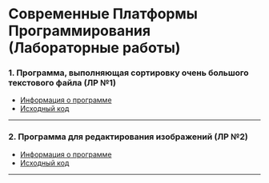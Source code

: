 ﻿# Современные Платформы Программирования (Лабораторные работы)
### 1. Программа, выполняющая сортировку очень большого текстового файла (ЛР №1)
 - [Информация о программе](https://github.com/BSUIR-SFIT-Labs/MPP-Labs/blob/master/Lab_1/README.md)
 - [Исходный код](https://github.com/BSUIR-SFIT-Labs/MPP-Labs/tree/master/Lab_1)
 
---
### 2. Программа для редактирования изображений (ЛР №2)
 - [Информация о программе](https://github.com/BSUIR-SFIT-Labs/MPP-Labs/tree/master/Lab_2/README.md)
 - [Исходный код](https://github.com/BSUIR-SFIT-Labs/MPP-Labs/blob/master/Lab_2)
 - ---